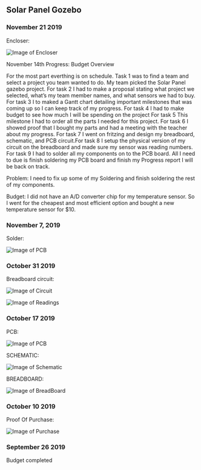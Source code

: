 
Solar Panel Gozebo
-------------------
### November 21 2019
Encloser:

![Image of Encloser](https://thesweeterman.github.io/TBD/case.jpg)
 
November 14th Progress: 
Budget Overview 

For the most part everthing is on schedule. Task 1 was to find a team and select a project you team wanted to do. My team picked the Solar Panel gazebo project. For task 2 I had to make a proposal stating what project we selected, what’s my team member names, and what sensors we had to buy. For task 3 I to maked a Gantt chart detailing important milestones that was coming up so I can keep track of my progress. For task 4 I had to make budget to see how much I will be spending on the project For task 5 This milestone I had to order all the parts I needed for this project. For task 6 I showed proof that I bought my parts and had a meeting with the teacher about my progress. For task 7 I went on fritzing and design my breadboard, schematic, and PCB circuit.For task 8 I setup the physical version of my circuit on the breadboard and made sure my sensor was reading numbers. For task 9 I had to solder all my components on to the PCB board. All I need to due is finish soldering my PCB board and finish my Progress report I will be back on track.

Problem: I need to fix up some of my Soldering and finish soldering the rest of my components.

Budget: I did not have an A/D converter chip for my temperature sensor. So I went for the cheapest and most efficient option and bought a new temperature sensor for $10.
### November 7, 2019
Solder:

![Image of PCB](https://thesweeterman.github.io/TBD/Solder.PNG)
### October 31 2019
Breadboard circuit:

![Image of Circuit](https://thesweeterman.github.io/TBD/Assembly.PNG)

![Image of Readings](https://thesweeterman.github.io/TBD/Readings.PNG)
### October 17 2019
PCB:

![Image of PCB](https://thesweeterman.github.io/TBD/PCB.PNG)

SCHEMATIC:

![Image of Schematic](https://thesweeterman.github.io/TBD/Schematic.PNG)

BREADBOARD:

![Image of BreadBoard](https://thesweeterman.github.io/TBD/BreadBoard.PNG)

### October 10 2019 
Proof Of Purchase:

![Image of Purchase](https://thesweeterman.github.io/TBD/Purchase.PNG)

### September 26 2019
Budget completed 
